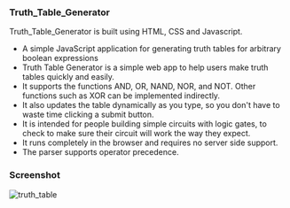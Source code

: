 ### Truth_Table_Generator
Truth_Table_Generator is built using HTML, CSS and Javascript.

- A simple JavaScript application for generating truth tables for arbitrary boolean expressions
- Truth Table Generator is a simple web app to help users make truth tables quickly and easily.
- It supports the functions AND, OR, NAND, NOR, and NOT. Other functions such as XOR can be implemented indirectly.
- It also updates the table dynamically as you type, so you don't have to waste time clicking a submit button.
- It is intended for people building simple circuits with logic gates, to check to make sure their circuit will work the way they expect.
- It runs completely in the browser and requires no server side support.
- The parser supports operator precedence.

### Screenshot
![truth_table](https://user-images.githubusercontent.com/52855622/125729552-cf56432a-7677-42e2-925b-a5c6243e4bbb.png)
